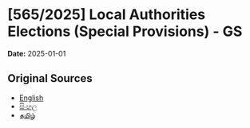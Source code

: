 # [565/2025] Local Authorities Elections (Special Provisions) - GS

**Date:** 2025-01-01

## Original Sources

- [English](https://documents.gov.lk/view/bills/2025/1/565-2025_E.pdf)
- [සිංහල](https://documents.gov.lk/view/bills/2025/1/565-2025_S.pdf)
- [தமிழ்](https://documents.gov.lk/view/bills/2025/1/565-2025_T.pdf)

